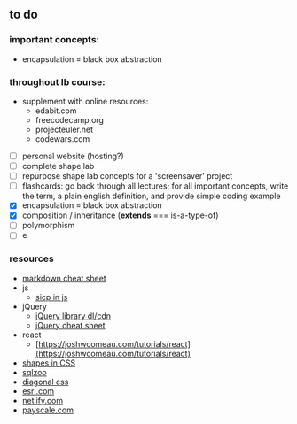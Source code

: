## to do

### important concepts:
* encapsulation = black box abstraction

### throughout Ib course:
* supplement with online resources:
    * edabit.com
    * freecodecamp.org
    * projecteuler.net
    * codewars.com
    
- [ ] personal website (hosting?)
- [ ] complete shape lab
- [ ] repurpose shape lab concepts for a 'screensaver' project
- [ ] flashcards: go back through all lectures; for all important concepts, write the term, a plain english definition, and provide simple coding example
- [x] encapsulation = black box abstraction
- [x] composition / inheritance (__extends__ === is-a-type-of)
- [ ] polymorphism
- [ ] e

### resources
* [markdown cheat sheet](https://github.com/adam-p/markdown-here/wiki/Markdown-Cheatsheet)
* js
    * [sicp in js](https://sicp.comp.nus.edu.sg/)
* jQuery
    * [jQuery library dl/cdn](code.jquery.com)
    * [jQuery cheat sheet](https://oscarotero.com/jquery/)
* react
    * [https://joshwcomeau.com/tutorials/react](https://joshwcomeau.com/tutorials/react)
* [shapes in CSS](https://css-tricks.com/the-shapes-of-css/)
* [sqlzoo](https://sqlzoo.net/)
* [diagonal css](https://9elements.com/blog/pure-css-diagonal-layouts/)
* [esri.com](esri.com)
* [netlify.com](netlify.com)
* [payscale.com](payscale.com)
